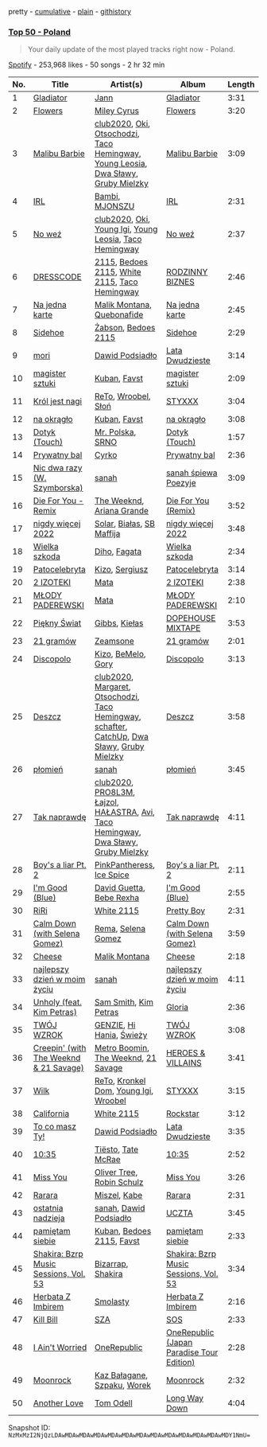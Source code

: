 pretty - [cumulative](/playlists/cumulative/37i9dQZEVXbN6itCcaL3Tt.md) - [plain](/playlists/plain/37i9dQZEVXbN6itCcaL3Tt) - [githistory](https://github.githistory.xyz/mackorone/spotify-playlist-archive/blob/main/playlists/plain/37i9dQZEVXbN6itCcaL3Tt)

### [Top 50 \- Poland](https://open.spotify.com/playlist/37i9dQZEVXbN6itCcaL3Tt)

> Your daily update of the most played tracks right now \- Poland.

[Spotify](https://open.spotify.com/user/spotify) - 253,968 likes - 50 songs - 2 hr 32 min

| No. | Title | Artist(s) | Album | Length |
|---|---|---|---|---|
| 1 | [Gladiator](https://open.spotify.com/track/0vbp3qthXlRVsLXTbPrkX1) | [Jann](https://open.spotify.com/artist/61mjebytLODtxAOS9ULCmb) | [Gladiator](https://open.spotify.com/album/64PdJips9zx6e7Qev1Np01) | 3:31 |
| 2 | [Flowers](https://open.spotify.com/track/0yLdNVWF3Srea0uzk55zFn) | [Miley Cyrus](https://open.spotify.com/artist/5YGY8feqx7naU7z4HrwZM6) | [Flowers](https://open.spotify.com/album/7I0tjwFtxUwBC1vgyeMAax) | 3:20 |
| 3 | [Malibu Barbie](https://open.spotify.com/track/0KMDkQbcglNudXuynwKMs6) | [club2020](https://open.spotify.com/artist/1DjrwkyosB44sfSdm6fT6O), [Oki](https://open.spotify.com/artist/1oxn6cQ37twQ7yGnlE3ETd), [Otsochodzi](https://open.spotify.com/artist/4zvO09rVUIVTeALhs6xLoB), [Taco Hemingway](https://open.spotify.com/artist/7CJgLPEqiIRuneZSolpawQ), [Young Leosia](https://open.spotify.com/artist/0iBTVnJ1Sff92zCDujfvyJ), [Dwa Sławy](https://open.spotify.com/artist/1CEONobXawu0XPgPhgTD5a), [Gruby Mielzky](https://open.spotify.com/artist/6f3oixxZSgRKOW2CSqOFqM) | [Malibu Barbie](https://open.spotify.com/album/61CxqMQJVXSEQ2OUahKLK7) | 3:09 |
| 4 | [IRL](https://open.spotify.com/track/0Mh7nzWn5BHJSenmaUSEt6) | [Bambi](https://open.spotify.com/artist/5ic8bWWvZHWf0dDBi9ThNk), [MJONSZU](https://open.spotify.com/artist/4h0vqFFUqp5yFQ7K3dyJD8) | [IRL](https://open.spotify.com/album/4Aimo27fuTWEN871U2TQ5H) | 2:31 |
| 5 | [No weź](https://open.spotify.com/track/6Yq2Dnb5Gre9mAT0TEDiZx) | [club2020](https://open.spotify.com/artist/1DjrwkyosB44sfSdm6fT6O), [Oki](https://open.spotify.com/artist/1oxn6cQ37twQ7yGnlE3ETd), [Young Igi](https://open.spotify.com/artist/1yq2JzsqbzFbJ1B7wGOXLc), [Young Leosia](https://open.spotify.com/artist/0iBTVnJ1Sff92zCDujfvyJ), [Taco Hemingway](https://open.spotify.com/artist/7CJgLPEqiIRuneZSolpawQ) | [No weź](https://open.spotify.com/album/16SwwG2WbR6XBJb1xIJ04A) | 2:37 |
| 6 | [DRESSCODE](https://open.spotify.com/track/3Nqxx5fdl3FQlrk3zarRmA) | [2115](https://open.spotify.com/artist/3rnzk5HZE15IjAp0yiP41m), [Bedoes 2115](https://open.spotify.com/artist/0LX2VNf5w4iOHW1yyIqb74), [White 2115](https://open.spotify.com/artist/4nPxrGG7k7aEKmNLsfX4cd), [Taco Hemingway](https://open.spotify.com/artist/7CJgLPEqiIRuneZSolpawQ) | [RODZINNY BIZNES](https://open.spotify.com/album/1GabBOxzyUPjkELZE0b3HS) | 2:46 |
| 7 | [Na jedna karte](https://open.spotify.com/track/0OBd3ANXiC25fwfAUgELva) | [Malik Montana](https://open.spotify.com/artist/1Kjs5u8GQf6zCFdTj6SI9E), [Quebonafide](https://open.spotify.com/artist/1fxbULcd6ryMNc1usHoP0R) | [Na jedna karte](https://open.spotify.com/album/2WROFAMlXSu0nLDq28gLBr) | 2:45 |
| 8 | [Sidehoe](https://open.spotify.com/track/5qgsgQgtzY6WG6VTBpe8Oq) | [Żabson](https://open.spotify.com/artist/0QR764k0D36npmTMWx5bft), [Bedoes 2115](https://open.spotify.com/artist/0LX2VNf5w4iOHW1yyIqb74) | [Sidehoe](https://open.spotify.com/album/2wvD4lW5ufIAlQcuy2Jbof) | 2:29 |
| 9 | [mori](https://open.spotify.com/track/2yxPqxHbj1L7vrCpHLtAcG) | [Dawid Podsiadło](https://open.spotify.com/artist/6EB8VE9f7Ut6NOgviN6gDW) | [Lata Dwudzieste](https://open.spotify.com/album/3uRGqDcXI9lulUpYZ3ZFvj) | 3:14 |
| 10 | [magister sztuki](https://open.spotify.com/track/1sQqDjbK3WcL0YCWb5t8jt) | [Kuban](https://open.spotify.com/artist/2RIWb22QZmud0Ik6Ad7dS1), [Favst](https://open.spotify.com/artist/16TsNPlesuA1R9kPLS6nta) | [magister sztuki](https://open.spotify.com/album/5QjZEBY9WELhCQ2tOksiUT) | 2:09 |
| 11 | [Król jest nagi](https://open.spotify.com/track/3ebV1wNl0sJZUMkS7T7K2g) | [ReTo](https://open.spotify.com/artist/6QfFTZJHFSe9Xyes6DkAli), [Wroobel](https://open.spotify.com/artist/1ulO81VOUFqMTv0suMjXOS), [Słoń](https://open.spotify.com/artist/0wm6v5GU6VbR1wtsm0YiTV) | [STYXXX](https://open.spotify.com/album/0jK4Jnbd1PylwYTh8SJkS7) | 3:04 |
| 12 | [na okrągło](https://open.spotify.com/track/4JmaOG7bfj1uNv8jEUg0Ce) | [Kuban](https://open.spotify.com/artist/2RIWb22QZmud0Ik6Ad7dS1), [Favst](https://open.spotify.com/artist/16TsNPlesuA1R9kPLS6nta) | [na okrągło](https://open.spotify.com/album/27zm8Roybp6es20WcH2uRd) | 3:08 |
| 13 | [Dotyk \(Touch\)](https://open.spotify.com/track/6UOHjZeSsR2buBhgGOWFc5) | [Mr\. Polska](https://open.spotify.com/artist/1A6HQzOvtGaCYihOuIKjE6), [SRNO](https://open.spotify.com/artist/0Kwf0zcciIFGLCKiqNcO6Q) | [Dotyk \(Touch\)](https://open.spotify.com/album/6XnNf4aM00NPAyuWxnyqlV) | 1:57 |
| 14 | [Prywatny bal](https://open.spotify.com/track/2VYT8yaxvwXyRvAWZqM7Ws) | [Cyrko](https://open.spotify.com/artist/5CbbOjtGnLPHyQj6ml7WLL) | [Prywatny bal](https://open.spotify.com/album/2ADRJFVJslXpQQ6tjbq3UJ) | 2:36 |
| 15 | [Nic dwa razy \(W\. Szymborska\)](https://open.spotify.com/track/384lHduuDsrR4HPUwR3fG4) | [sanah](https://open.spotify.com/artist/0TMvoNR0AIJV138mHY6jdE) | [sanah śpiewa Poezyje](https://open.spotify.com/album/4SZGigZqeHALaTyIrYisrv) | 3:09 |
| 16 | [Die For You \- Remix](https://open.spotify.com/track/7oDd86yk8itslrA9HRP2ki) | [The Weeknd](https://open.spotify.com/artist/1Xyo4u8uXC1ZmMpatF05PJ), [Ariana Grande](https://open.spotify.com/artist/66CXWjxzNUsdJxJ2JdwvnR) | [Die For You \(Remix\)](https://open.spotify.com/album/6Exo0MYoL3XammoTDeihFy) | 3:52 |
| 17 | [nigdy więcej 2022](https://open.spotify.com/track/6BCqzFZ2is57XTs2kSMVWq) | [Solar](https://open.spotify.com/artist/1KJvuZHmkpnrjIyTLhhwpb), [Białas](https://open.spotify.com/artist/2ufQfSFDFXfMS7MEMzdGZE), [SB Maffija](https://open.spotify.com/artist/0AEQNlJAZeghMaFyIYfrQG) | [nigdy więcej 2022](https://open.spotify.com/album/4Zh0KGSolRFUL55kEnsNJ5) | 3:48 |
| 18 | [Wielka szkoda](https://open.spotify.com/track/1zwN0wYkc1uGVJHmcNqvBF) | [Diho](https://open.spotify.com/artist/6PcYcDQ7UCL4U5PopumiWY), [Fagata](https://open.spotify.com/artist/0zzP72k8pbLySGH1TPUZW8) | [Wielka szkoda](https://open.spotify.com/album/4pKzTSCKXIIzSJFGa4UJR2) | 2:34 |
| 19 | [Patocelebryta](https://open.spotify.com/track/3nn1Mv6qPxnWYGYgwM0QW0) | [Kizo](https://open.spotify.com/artist/2IHoZ3RrDJIikMRsYgHjhy), [Sergiusz](https://open.spotify.com/artist/3vsRnplSphnC5VPIJgvUl0) | [Patocelebryta](https://open.spotify.com/album/28oMY1PWkfD2IZsWWfJ95o) | 3:14 |
| 20 | [2 IZOTEKI](https://open.spotify.com/track/6NQ83ioZQLARpVmW3mVA7C) | [Mata](https://open.spotify.com/artist/0MIG6gMcQTSvFbKvUwK0id) | [2 IZOTEKI](https://open.spotify.com/album/16mdDaDKY0X8Kg1NusHtPC) | 2:38 |
| 21 | [MŁODY PADEREWSKI](https://open.spotify.com/track/05MYJf19LSo2E1lZ0RrMAC) | [Mata](https://open.spotify.com/artist/0MIG6gMcQTSvFbKvUwK0id) | [MŁODY PADEREWSKI](https://open.spotify.com/album/4qN47N0th8re2Xi09s3fss) | 2:10 |
| 22 | [Piękny Świat](https://open.spotify.com/track/3f9Ugg030LDe0p6ospTORC) | [Gibbs](https://open.spotify.com/artist/1T4HxOYolAEb5PadIVKdWZ), [Kiełas](https://open.spotify.com/artist/0mnfjy5rfAQk4dFCiKeaAI) | [DOPEHOUSE MIXTAPE](https://open.spotify.com/album/6ELqUBxrTSFFjaTratUXMI) | 3:53 |
| 23 | [21 gramów](https://open.spotify.com/track/7hjgi04fCipBXq5NAB1ulo) | [Zeamsone](https://open.spotify.com/artist/1FdfWn1DrRwWDtRK8faYKY) | [21 gramów](https://open.spotify.com/album/3eYaSWOJrnkDpEbeWfZYHB) | 2:01 |
| 24 | [Discopolo](https://open.spotify.com/track/09m29we7x9tgxyo6f3OQ87) | [Kizo](https://open.spotify.com/artist/2IHoZ3RrDJIikMRsYgHjhy), [BeMelo](https://open.spotify.com/artist/58n40EtcUlarXICnPb9ohx), [Gory](https://open.spotify.com/artist/7ubpSmIID5osd0LZkksfnQ) | [Discopolo](https://open.spotify.com/album/7f5COz1uzLJ3Yy7WzH2HUz) | 3:13 |
| 25 | [Deszcz](https://open.spotify.com/track/1IadUEX6oWa8vLbk1QKcjN) | [club2020](https://open.spotify.com/artist/1DjrwkyosB44sfSdm6fT6O), [Margaret](https://open.spotify.com/artist/6aGmKxXoKrSdovRUn8MBhZ), [Otsochodzi](https://open.spotify.com/artist/4zvO09rVUIVTeALhs6xLoB), [Taco Hemingway](https://open.spotify.com/artist/7CJgLPEqiIRuneZSolpawQ), [schafter](https://open.spotify.com/artist/2aDaFARm4U9hf5DI9Fhbnh), [CatchUp](https://open.spotify.com/artist/14M41VoNuxxvBXaigqZ9D9), [Dwa Sławy](https://open.spotify.com/artist/1CEONobXawu0XPgPhgTD5a), [Gruby Mielzky](https://open.spotify.com/artist/6f3oixxZSgRKOW2CSqOFqM) | [Deszcz](https://open.spotify.com/album/4V0G3Ei1qrzO0WtwLPpDQb) | 3:58 |
| 26 | [płomień](https://open.spotify.com/track/2XxNDVlXUbv4FuF3jbPkLt) | [sanah](https://open.spotify.com/artist/0TMvoNR0AIJV138mHY6jdE) | [płomień](https://open.spotify.com/album/1B0Q2dNoUotf3QYQpdIK6m) | 3:45 |
| 27 | [Tak naprawdę](https://open.spotify.com/track/0VKXLo6QFc2uys7Sb37lgH) | [club2020](https://open.spotify.com/artist/1DjrwkyosB44sfSdm6fT6O), [PRO8L3M](https://open.spotify.com/artist/7v49oVVUhvIQG5EK0jkcF7), [Łajzol](https://open.spotify.com/artist/1nwcBZHeNpgC6OnXGl3wEz), [HAŁASTRA](https://open.spotify.com/artist/0NRJ3fz8s0ghIVciOUvnfm), [Avi](https://open.spotify.com/artist/5NmRijhUHZnaADekOLcOyl), [Taco Hemingway](https://open.spotify.com/artist/7CJgLPEqiIRuneZSolpawQ), [Dwa Sławy](https://open.spotify.com/artist/1CEONobXawu0XPgPhgTD5a), [Gruby Mielzky](https://open.spotify.com/artist/6f3oixxZSgRKOW2CSqOFqM) | [Tak naprawdę](https://open.spotify.com/album/3YW0mDl7sNIsBuHuRV0hsN) | 4:11 |
| 28 | [Boy's a liar Pt\. 2](https://open.spotify.com/track/6AQbmUe0Qwf5PZnt4HmTXv) | [PinkPantheress](https://open.spotify.com/artist/78rUTD7y6Cy67W1RVzYs7t), [Ice Spice](https://open.spotify.com/artist/3LZZPxNDGDFVSIPqf4JuEf) | [Boy's a liar Pt\. 2](https://open.spotify.com/album/6cVfHBcp3AdpYY0bBglkLN) | 2:11 |
| 29 | [I'm Good \(Blue\)](https://open.spotify.com/track/4uUG5RXrOk84mYEfFvj3cK) | [David Guetta](https://open.spotify.com/artist/1Cs0zKBU1kc0i8ypK3B9ai), [Bebe Rexha](https://open.spotify.com/artist/64M6ah0SkkRsnPGtGiRAbb) | [I'm Good \(Blue\)](https://open.spotify.com/album/7M842DMhYVALrXsw3ty7B3) | 2:55 |
| 30 | [RiRi](https://open.spotify.com/track/5YvL3ytkusKcM5ozxD9fKN) | [White 2115](https://open.spotify.com/artist/4nPxrGG7k7aEKmNLsfX4cd) | [Pretty Boy](https://open.spotify.com/album/01S7gAvH21k1qlD2jilmPQ) | 2:31 |
| 31 | [Calm Down \(with Selena Gomez\)](https://open.spotify.com/track/0WtM2NBVQNNJLh6scP13H8) | [Rema](https://open.spotify.com/artist/46pWGuE3dSwY3bMMXGBvVS), [Selena Gomez](https://open.spotify.com/artist/0C8ZW7ezQVs4URX5aX7Kqx) | [Calm Down \(with Selena Gomez\)](https://open.spotify.com/album/2b2GHWESCWEuHiCZ2Skedp) | 3:59 |
| 32 | [Cheese](https://open.spotify.com/track/7FubfjHvE6djudDLnco2nA) | [Malik Montana](https://open.spotify.com/artist/1Kjs5u8GQf6zCFdTj6SI9E) | [Cheese](https://open.spotify.com/album/7FGl28nS7AfxS7LPt1RJEE) | 2:18 |
| 33 | [najlepszy dzień w moim życiu](https://open.spotify.com/track/1U5tyGeq6tFW6WNTmPluvx) | [sanah](https://open.spotify.com/artist/0TMvoNR0AIJV138mHY6jdE) | [najlepszy dzień w moim życiu](https://open.spotify.com/album/1OZUaI8foVsLMTOIdWQx7C) | 4:11 |
| 34 | [Unholy \(feat\. Kim Petras\)](https://open.spotify.com/track/0NZPBYD5qbEWRs3PrGiRkT) | [Sam Smith](https://open.spotify.com/artist/2wY79sveU1sp5g7SokKOiI), [Kim Petras](https://open.spotify.com/artist/3Xt3RrJMFv5SZkCfUE8C1J) | [Gloria](https://open.spotify.com/album/3Uq1jNGnD412ZvCb6j2DKV) | 2:36 |
| 35 | [TWÓJ WZROK](https://open.spotify.com/track/4AqDNYLDdAUkLp57vzBtLz) | [GENZIE](https://open.spotify.com/artist/66NiiFgb74HLBN1A5ylO5t), [Hi Hania](https://open.spotify.com/artist/0kKd8tAFuoSpZ3zXe5vgkH), [Świeży](https://open.spotify.com/artist/1EIiX3fde2dGnFkYH3527s) | [TWÓJ WZROK](https://open.spotify.com/album/3erTapSt7iQVCYCCSpt2VS) | 3:08 |
| 36 | [Creepin' \(with The Weeknd & 21 Savage\)](https://open.spotify.com/track/2dHHgzDwk4BJdRwy9uXhTO) | [Metro Boomin](https://open.spotify.com/artist/0iEtIxbK0KxaSlF7G42ZOp), [The Weeknd](https://open.spotify.com/artist/1Xyo4u8uXC1ZmMpatF05PJ), [21 Savage](https://open.spotify.com/artist/1URnnhqYAYcrqrcwql10ft) | [HEROES & VILLAINS](https://open.spotify.com/album/7txGsnDSqVMoRl6RQ9XyZP) | 3:41 |
| 37 | [Wilk](https://open.spotify.com/track/2ul6VavZhoe1JGQ3wR9s5c) | [ReTo](https://open.spotify.com/artist/6QfFTZJHFSe9Xyes6DkAli), [Kronkel Dom](https://open.spotify.com/artist/1dkyORGHN0TOmjzu5qCO45), [Young Igi](https://open.spotify.com/artist/1yq2JzsqbzFbJ1B7wGOXLc), [Wroobel](https://open.spotify.com/artist/1ulO81VOUFqMTv0suMjXOS) | [STYXXX](https://open.spotify.com/album/0jK4Jnbd1PylwYTh8SJkS7) | 3:15 |
| 38 | [California](https://open.spotify.com/track/2nFaT0t36H6UX3wN3Vxvjm) | [White 2115](https://open.spotify.com/artist/4nPxrGG7k7aEKmNLsfX4cd) | [Rockstar](https://open.spotify.com/album/4WQA0C2nwJvBMTdsjf5JOm) | 3:12 |
| 39 | [To co masz Ty!](https://open.spotify.com/track/5GdFPcbGDQqtbVO2jl6Ez5) | [Dawid Podsiadło](https://open.spotify.com/artist/6EB8VE9f7Ut6NOgviN6gDW) | [Lata Dwudzieste](https://open.spotify.com/album/3uRGqDcXI9lulUpYZ3ZFvj) | 3:35 |
| 40 | [10:35](https://open.spotify.com/track/6BePGk3eCan4FqaW2X8Qy3) | [Tiësto](https://open.spotify.com/artist/2o5jDhtHVPhrJdv3cEQ99Z), [Tate McRae](https://open.spotify.com/artist/45dkTj5sMRSjrmBSBeiHym) | [10:35](https://open.spotify.com/album/77wWx9sOCJiy0wcn0P44NO) | 2:52 |
| 41 | [Miss You](https://open.spotify.com/track/73vIOb4Q7YN6HeJTbscRx5) | [Oliver Tree](https://open.spotify.com/artist/6TLwD7HPWuiOzvXEa3oCNe), [Robin Schulz](https://open.spotify.com/artist/3t5xRXzsuZmMDkQzgOX35S) | [Miss You](https://open.spotify.com/album/32G4vFNwLJQjpzkOoGEUUo) | 3:26 |
| 42 | [Rarara](https://open.spotify.com/track/08sMDBcjUBXWV99gZI092C) | [Miszel](https://open.spotify.com/artist/726tAAHoBnNpFvjHLZHsN4), [Kabe](https://open.spotify.com/artist/4Q3xLVaD2uBZGVxmCYuSkt) | [Rarara](https://open.spotify.com/album/2OqUTL50aaiUwf7s3QY7IZ) | 2:31 |
| 43 | [ostatnia nadzieja](https://open.spotify.com/track/2KTfSSKBBfMLXwDqrtoOE5) | [sanah](https://open.spotify.com/artist/0TMvoNR0AIJV138mHY6jdE), [Dawid Podsiadło](https://open.spotify.com/artist/6EB8VE9f7Ut6NOgviN6gDW) | [UCZTA](https://open.spotify.com/album/7G9ImTT4M1vC44tkVgtdQz) | 3:45 |
| 44 | [pamiętam siebie](https://open.spotify.com/track/3AhdoOmU6GLR0I96HMWAM4) | [Kuban](https://open.spotify.com/artist/2RIWb22QZmud0Ik6Ad7dS1), [Bedoes 2115](https://open.spotify.com/artist/0LX2VNf5w4iOHW1yyIqb74), [Favst](https://open.spotify.com/artist/16TsNPlesuA1R9kPLS6nta) | [pamiętam siebie](https://open.spotify.com/album/4dFYBgWuOAe7LAibnuCadZ) | 2:33 |
| 45 | [Shakira: Bzrp Music Sessions, Vol\. 53](https://open.spotify.com/track/4nrPB8O7Y7wsOCJdgXkthe) | [Bizarrap](https://open.spotify.com/artist/716NhGYqD1jl2wI1Qkgq36), [Shakira](https://open.spotify.com/artist/0EmeFodog0BfCgMzAIvKQp) | [Shakira: Bzrp Music Sessions, Vol\. 53](https://open.spotify.com/album/1gi2iwr1l8IUyHYHxi01pg) | 3:34 |
| 46 | [Herbata Z Imbirem](https://open.spotify.com/track/3FZPXHN1fgFeZEiXlMtosR) | [Smolasty](https://open.spotify.com/artist/5GwdnlZaSwKpHmjcAijATP) | [Herbata Z Imbirem](https://open.spotify.com/album/0CzfjraDKlqESf0bIRtKj2) | 2:16 |
| 47 | [Kill Bill](https://open.spotify.com/track/1Qrg8KqiBpW07V7PNxwwwL) | [SZA](https://open.spotify.com/artist/7tYKF4w9nC0nq9CsPZTHyP) | [SOS](https://open.spotify.com/album/1nrVofqDRs7cpWXJ49qTnP) | 2:33 |
| 48 | [I Ain't Worried](https://open.spotify.com/track/4fYte8ZvTK14NEhAOZocBi) | [OneRepublic](https://open.spotify.com/artist/5Pwc4xIPtQLFEnJriah9YJ) | [OneRepublic \(Japan Paradise Tour Edition\)](https://open.spotify.com/album/33inEak0hNKMDePhjGxE61) | 2:28 |
| 49 | [Moonrock](https://open.spotify.com/track/0wjEqyMMRTiC5He6tSkyAN) | [Kaz Bałagane](https://open.spotify.com/artist/2GzZAv52VCMdVli7QzkteT), [Szpaku](https://open.spotify.com/artist/0Wi2fADbhwXlPUWxBmzo99), [Worek](https://open.spotify.com/artist/00o5eWNk5MqreQLbngsikb) | [Moonrock](https://open.spotify.com/album/6yAjUB6YzKf8UGic2LO0pC) | 2:32 |
| 50 | [Another Love](https://open.spotify.com/track/7jtQIBanIiJOMS6RyCx6jZ) | [Tom Odell](https://open.spotify.com/artist/2txHhyCwHjUEpJjWrEyqyX) | [Long Way Down](https://open.spotify.com/album/0KGBW1MQtC2aFPCDUdAkdJ) | 4:04 |

Snapshot ID: `NzMxMzI2NjQzLDAwMDAwMDAwMDAwMDAwMDAwMDAwMDAwMDAwMDAwMDAwMDAwMDY1NmU=`
